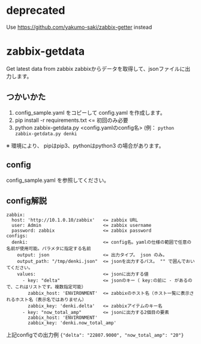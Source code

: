 # deprecated

Use https://github.com/yakumo-saki/zabbix-getter instead

# zabbix-getdata

Get latest data from zabbix
zabbixからデータを取得して、jsonファイルに出力します。

## つかいかた

1. config_sample.yaml をコピーして config.yaml を作成します。
2. pip install -r requirements.txt  <= 初回のみ必要
3. python zabbix-getdata.py <config.yamlのconfig名> (例： `python zabbix-getdata.py denki`

※ 環境により、 pipはpip3、pythonはpython3 の場合があります。

## config

config_sample.yaml を参照してください。

## config解説

```
zabbix:
  host: 'http://10.1.0.10/zabbix'   <= zabbix URL
  user: Admin                       <= zabbix username
  password: zabbix                  <= zabbix password
configs:
  denki:                            <= config名。yamlの仕様の範囲で任意の名前が使用可能。パラメタに指定する名前
    output: json                    <= 出力タイプ。 json のみ。
    output_path: "/tmp/denki.json"  <= jsonを出力するパス。 "" で囲んでおいてください。
    values:                         <= jsonに出力する値
      - key: "delta"                <= jsonのキー（ key:の前に - があるので、これはリストです。複数指定可能）
        zabbix_host: 'ENVIRONMENT'  <= zabbixのホスト名（ホスト一覧に表示されるホスト名（表示名ではありません）
        zabbix_key: 'denki.delta'   <= zabbixアイテムのキー名
      - key: "now_total_amp"        <= jsonに出力する2個目の要素
        zabbix_host: 'ENVIRONMENT'
        zabbix_key: 'denki.now_total_amp'
```

上記configでの出力例
`{"delta": "22807.9000", "now_total_amp": "20"}`
